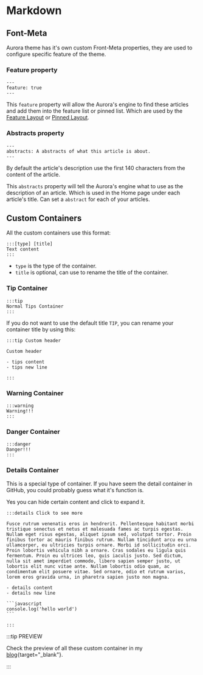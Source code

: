# Markdown

## Font-Meta

Aurora theme has it's own custom Front-Meta properties, they are used to configure specific feature of the theme.

### Feature property

```markdown:no-line-numbers
---
feature: true
---
```

This `feature` property will allow the Aurora's engine to find these articles and add them into the feature list or pinned list. Which are used by the [Feature Layout](./theme) or [Pinned Layout](./theme).

### Abstracts property

```markdown:no-line-numbers
---
abstracts: A abstracts of what this article is about.
---
```

By default the article's description use the first 140 characters from the content of the article.

This `abstracts` property will tell the Aurora's engine what to use as the description of an article. Which is used in the Home page under each article's title. Can set a `abstract` for each of your articles.

## Custom Containers

All the custom containers use this format:

```markdown:no-line-numbers
:::[type] [title]
Text content
:::
```

- `type` is the type of the container.
- `title` is optional, can use to rename the title of the container.

### Tip Container

```markdown:no-line-numbers
:::tip
Normal Tips Container
:::
```

If you do not want to use the default title `TIP`, you can rename your container title by using this:

```markdown:no-line-numbers
:::tip Custom header

Custom header

- tips content
- tips new line

:::
```

### Warning Container

```markdown:no-line-numbers
:::warning
Warning!!!
:::
```

### Danger Container

```markdown:no-line-numbers
:::danger
Danger!!!
:::
```

### Details Container

This is a special type of container. If you have seem the detail container in GitHub, you could probably guess what it's function is.

Yes you can hide certain content and click to expand it.

````markdown:no-line-numbers
:::details Click to see more

Fusce rutrum venenatis eros in hendrerit. Pellentesque habitant morbi tristique senectus et netus et malesuada fames ac turpis egestas. Nullam eget risus egestas, aliquet ipsum sed, volutpat tortor. Proin finibus tortor ac mauris finibus rutrum. Nullam tincidunt arcu eu urna ullamcorper, eu ultricies turpis ornare. Morbi id sollicitudin orci. Proin lobortis vehicula nibh a ornare. Cras sodales eu ligula quis fermentum. Proin eu ultrices leo, quis iaculis justo. Sed dictum, nulla sit amet imperdiet commodo, libero sapien semper justo, ut lobortis elit nunc vitae ante. Nullam lobortis odio quam, ac condimentum elit posuere vitae. Sed ornare, odio et rutrum varius, lorem eros gravida urna, in pharetra sapien justo non magna.

- details content
- details new line

```javascript
console.log('hello world')
```

:::
````

:::tip PREVIEW

Check the preview of all these custom container in my [blog](https://blog.bennyxguo.com/post/b695af22372019b5213d1466cd06b4ba){target="\_blank"}.

:::
